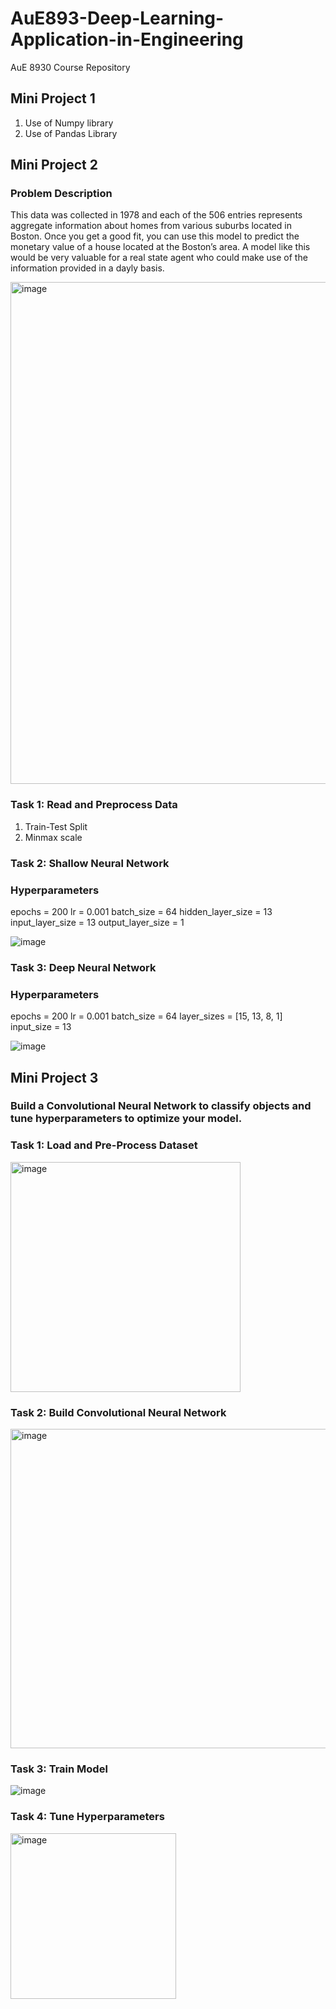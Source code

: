 # AuE893-Deep-Learning-Application-in-Engineering
AuE 8930 Course Repository

## Mini Project 1
1. Use of Numpy library
2. Use of Pandas Library

## Mini Project 2

### Problem Description
This data was collected in 1978 and each of the 506 entries represents aggregate information about homes from various suburbs located in Boston. Once you get a good fit, you can use this model to predict the monetary value of a house located at the Boston’s area. A model like this would be very valuable for a real state agent who could make use of the information provided in a dayly basis.

<img width="803" alt="image" src="https://user-images.githubusercontent.com/79803663/156498477-70623c0f-bc36-40f8-8b90-18dc1ab29891.png">

### Task 1: Read and Preprocess Data

1. Train-Test Split
2. Minmax scale

### Task 2: Shallow Neural Network

### Hyperparameters
epochs = 200
lr = 0.001
batch_size = 64
hidden_layer_size = 13
input_layer_size = 13
output_layer_size = 1


![image](https://user-images.githubusercontent.com/79803663/156498745-86d3d738-14e2-44c5-98e1-b0fadb683584.png)


### Task 3: Deep Neural Network

### Hyperparameters
epochs = 200
lr = 0.001
batch_size = 64
layer_sizes = [15, 13, 8, 1]
input_size = 13  

![image](https://user-images.githubusercontent.com/79803663/156498707-87ecd09c-2162-4d4b-b448-986bc4a35728.png)

## Mini Project 3

### Build a Convolutional Neural Network to classify objects and tune hyperparameters to optimize your model.

### Task 1: Load and Pre-Process Dataset

<img width="368" alt="image" src="https://user-images.githubusercontent.com/79803663/162352399-36d772c5-4d60-4d5b-b517-3bed54a75408.png">

### Task 2: Build Convolutional Neural Network

<img width="511" alt="image" src="https://user-images.githubusercontent.com/79803663/162352464-51eaa15e-036e-4cbf-9503-9a49b252f061.png">

### Task 3: Train Model

![image](https://user-images.githubusercontent.com/79803663/162352535-4ba02bce-93ff-4f71-9e92-1c34ee6c2df1.png)

### Task 4: Tune Hyperparameters

<img width="265" alt="image" src="https://user-images.githubusercontent.com/79803663/162352660-25919db1-6c53-41f6-83d2-5fa2b26815d4.png">






